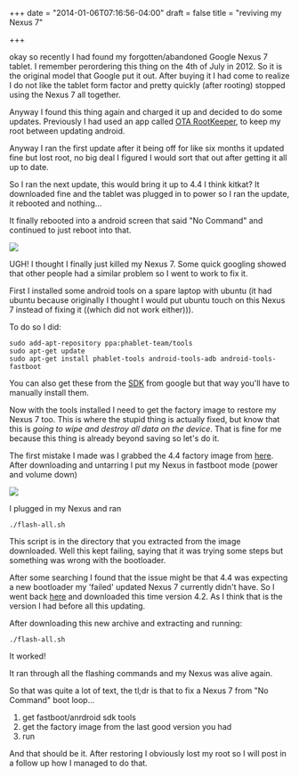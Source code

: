 +++
date = "2014-01-06T07:16:56-04:00"
draft = false
title = "reviving my Nexus 7"

+++

okay so recently I had found my forgotten/abandoned Google Nexus 7 tablet.  I remember perordering this thing on the 4th of July in 2012.  So it is the original model that Google put it out.  After buying it I had come to realize I do not like the tablet form factor and pretty quickly (after rooting) stopped using the Nexus 7 all together.

Anyway I found this thing again and charged it up and decided to do some updates.  Previously I had used an app called [OTA RootKeeper](https://play.google.com/store/apps/details?id=org.projectvoodoo.otarootkeeper), to keep my root between updating android.  

Anyway I ran the first update after it being off for like six months it updated fine but lost root, no big deal I figured I would sort that out after getting it all up to date.  

So I ran the next update, this would bring it up to 4.4 I think kitkat?  It downloaded fine and the tablet was plugged in to power so I ran the update, it rebooted and nothing...

It finally rebooted into a android screen that said "No Command" and continued to just reboot into that.  

![](https://banana.fish/files/img/blog/nocommand.jpg)

UGH! I thought I finally just killed my Nexus 7.  Some quick googling showed that other people had a similar problem so I  went to work to fix it.

First I installed some android tools on a spare laptop with ubuntu (it had ubuntu because originally I thought I would put ubuntu touch on this Nexus 7 instead of fixing it ((which did not work either))).

To do so I did:


```
sudo add-apt-repository ppa:phablet-team/tools  
sudo apt-get update  
sudo apt-get install phablet-tools android-tools-adb android-tools-fastboot  
```

You can also get these from the [SDK](http://developer.android.com/sdk/index.html) from google but that way you'll have to manually install them.


Now with the tools installed I need to get the factory image to restore my Nexus 7 too.  This is where the stupid thing is actually fixed, but know that this is *going to wipe and destroy all data on the device*.  That is fine for me because this thing is already beyond saving so let's do it.

The first mistake I made was I grabbed the 4.4 factory image from [here](https://developers.google.com/android/nexus/images#nakasi).
After downloading and untarring I put my Nexus in fastboot mode (power and volume down) 

![](https://banana.fish/files/img/blog/fastboot.jpeg)

I plugged in my Nexus and ran

```
./flash-all.sh
```

This script is in the directory that you extracted from the image downloaded.  Well this kept failing, saying that it was trying some steps but something was wrong with the bootloader.

After some searching I found that the issue might be that 4.4 was expecting a new bootloader my 'failed' updated Nexus 7 currently didn't have.  So I went back [here](https://developers.google.com/android/nexus/images#nakasi) and downloaded this time version 4.2.  As I think that is the version I had before all this updating.

After downloading this new archive and extracting and running:

```
./flash-all.sh
```

It worked!

It ran through all the flashing commands and my Nexus was alive again.  

So that was quite a lot of text, the tl;dr is that to fix a Nexus 7 from "No Command" boot loop...

1.  get fastboot/anrdroid sdk tools
2.  get the factory image from the last good version you had
3.  run

And that should be it.  After restoring I obviously lost my root so I will post in a follow up how I managed to do that.
